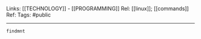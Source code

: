 Links: [[TECHNOLOGY]] - [[PROGRAMMING]]
Rel: [[linux]]; [[commands]]
Ref: 
Tags: #public 

--- 

```findmnt```